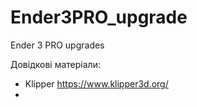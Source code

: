 # Ender3PRO_upgrade
Ender 3 PRO upgrades

Довідкові матеріали:
- Klipper https://www.klipper3d.org/
- 
